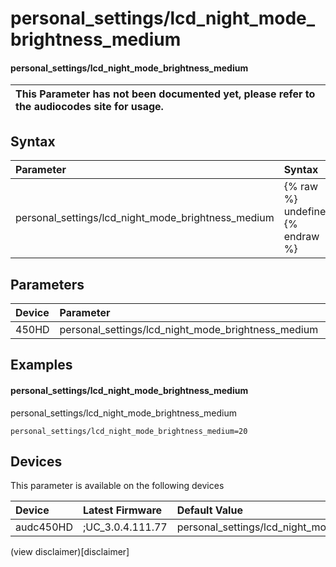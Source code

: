 ﻿---
description: personal_settings/lcd_night_mode_brightness_medium
search: false
---

# personal_settings/lcd_night_mode_brightness_medium

#### personal_settings/lcd_night_mode_brightness_medium


| This Parameter has not been documented yet, please refer to the audiocodes site for usage.  |
| :--- |

## Syntax
| Parameter | Syntax |
| :--- | :--- |
|personal_settings/lcd_night_mode_brightness_medium | {% raw %} undefined {% endraw %} |

## Parameters
|Device|Parameter|value|Description|
|:---|:---|:---|:---|
| 450HD | personal_settings/lcd_night_mode_brightness_medium |  |  |

## Examples
#### personal_settings/lcd_night_mode_brightness_medium

personal_settings/lcd_night_mode_brightness_medium

```
personal_settings/lcd_night_mode_brightness_medium=20
```

## Devices
This parameter is available on the following devices

| Device | Latest Firmware | Default Value |
|:---|:---|:---|
| audc450HD | ;UC_3.0.4.111.77 | personal_settings/lcd_night_mode_brightness_medium=20 

(view disclaimer)[disclaimer]

